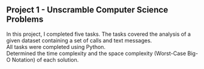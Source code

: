 ## Project 1 - Unscramble Computer Science Problems

In this project, I completed five tasks. The tasks covered the analysis of a given dataset containing a set of calls and text messages.
<br />
All tasks were completed using Python. 
<br />
Determined the time complexity and the space complexity (Worst-Case Big-O Notation) of each solution.
